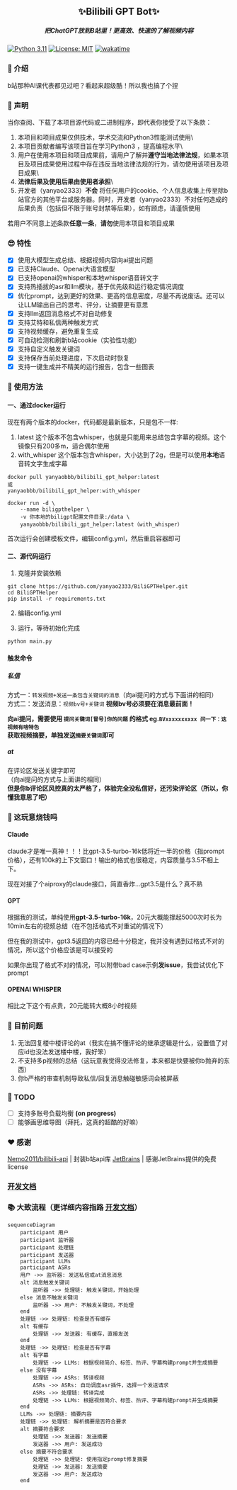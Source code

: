 <h2 align="center">✨Bilibili GPT Bot✨</h2>
<h5 align="center">把ChatGPT放到B站里！更高效、快速的了解视频内容</h5>

[![Python 3.11](https://img.shields.io/badge/python-3.11-blue.svg)](https://www.python.org/downloads/release/python-311/)
[![License: MIT](https://img.shields.io/badge/License-MIT-yellow.svg)](https://opensource.org/licenses/MIT)
[![wakatime](https://wakatime.com/badge/user/41ab10cc-ec82-41e9-8417-9dcf5a9b5947/project/cef4699c-8d07-4cf0-9d0a-ef83fb353b82.svg)](https://wakatime.com/badge/user/41ab10cc-ec82-41e9-8417-9dcf5a9b5947/project/cef4699c-8d07-4cf0-9d0a-ef83fb353b82)

### 🌟 介绍

b站那种AI课代表都见过吧？看起来超级酷！所以我也搞了个捏

### 📜 声明

当你查阅、下载了本项目源代码或二进制程序，即代表你接受了以下条款：

1. 本项目和项目成果仅供技术，学术交流和Python3性能测试使用\
2. 本项目贡献者编写该项目旨在学习Python3 ，提高编程水平\
3. 用户在使用本项目和项目成果前，请用户了解并**遵守当地法律法规**，如果本项目及项目成果使用过程中存在违反当地法律法规的行为，请勿使用该项目及项目成果\
4. **法律后果及使用后果由使用者承担**\
5. 开发者（yanyao2333）**不会**
   将任何用户的cookie、个人信息收集上传至除b站官方的其他平台或服务器。同时，开发者（yanyao2333）不对任何造成的后果负责（包括但不限于账号封禁等后果），如有顾虑，请谨慎使用

若用户不同意上述条款**任意一条**，**请勿**使用本项目和项目成果

### 😎 特性

- [x] 使用大模型生成总结、根据视频内容向ai提出问题
- [x] 已支持Claude、Openai大语言模型
- [x] 已支持openai的whisper和本地whisper语音转文字
- [x] 支持热插拔的asr和llm模块，基于优先级和运行稳定情况调度
- [x] 优化prompt，达到更好的效果、更高的信息密度，尽量不再说废话。还可以让LLM输出自己的思考、评分，让摘要更有意思
- [x] 支持llm返回消息格式不对自动修复
- [x] 支持艾特和私信两种触发方式
- [x] 支持视频缓存，避免重复生成
- [x] 可自动检测和刷新b站cookie（实验性功能）
- [x] 支持自定义触发关键词
- [x] 支持保存当前处理进度，下次启动时恢复
- [x] 支持一键生成并不精美的运行报告，包含一些图表

### 🚀 使用方法

#### 一、通过docker运行

现在有两个版本的docker，代码都是最新版本，只是包不一样:
1. latest 这个版本不包含whisper，也就是只能用来总结包含字幕的视频。这个镜像只有200多m，适合偶尔使用
2. with_whisper 这个版本包含whisper，大小达到了2g，但是可以使用**本地**语音转文字生成字幕



```shell
docker pull yanyaobbb/bilibili_gpt_helper:latest
或
yanyaobbb/bilibili_gpt_helper:with_whisper
```

```shell
docker run -d \
    --name biligpthelper \
    -v 你本地的biligpt配置文件目录:/data \
    yanyaobbb/bilibili_gpt_helper:latest（with_whisper）
```

首次运行会创建模板文件，编辑config.yml，然后重启容器即可

#### 二、源代码运行

1. 克隆并安装依赖

```shell
git clone https://github.com/yanyao2333/BiliGPTHelper.git
cd BiliGPTHelper
pip install -r requirements.txt
```

2. 编辑config.yml

3. 运行，等待初始化完成

```shell
python main.py
```

#### 触发命令

##### 私信

方式一：`转发视频+发送一条包含关键词的消息`（向ai提问的方式与下面讲的相同） \
方式二：发送消息：`视频bv号+关键词`  **视频bv号必须要在消息最前面！**

**向ai提问，需要使用 `提问关键词[冒号]你的问题` 的格式 eg.`BVxxxxxxxxxx 问一下：这视频有啥特色`** \
**获取视频摘要，单独发送`摘要关键词`即可**

##### at

在评论区发送关键字即可\
（向ai提问的方式与上面讲的相同） \
**但是你b评论区风控真的太严格了，体验完全没私信好，还污染评论区（所以，你懂我意思了吧）**


### 💸 这玩意烧钱吗

#### Claude

claude才是唯一真神！！！比gpt-3.5-turbo-16k低将近一半的价格（指prompt价格），还有100k的上下文窗口！输出的格式也很稳定，内容质量与3.5不相上下。

现在对接了个aiproxy的claude接口，简直香炸...gpt3.5是什么？真不熟

#### GPT

根据我的测试，单纯使用**gpt-3.5-turbo-16k**，20元大概能撑起5000次时长为10min左右的视频总结（在不包括格式不对重试的情况下）

但在我的测试中，gpt3.5返回的内容已经十分稳定，我并没有遇到过格式不对的情况，所以这个价格应该是可以接受的

如果你出现了格式不对的情况，可以附带bad case示例**发issue**，我尝试优化下prompt

#### OPENAI WHISPER

相比之下这个有点贵，20元能转大概8小时视频

### 🤔 目前问题

1. 无法回复楼中楼评论的at（我实在搞不懂评论的继承逻辑是什么，设置值了对应id也没法发送楼中楼，我好笨）
2. 不支持多p视频的总结（这玩意我觉得没法修复，本来都是快要被你b抛弃的东西）
3. 你b严格的审查机制导致私信/回复消息触碰敏感词会被屏蔽

### 📝 TODO

- [ ] 支持多账号负载均衡 **(on progress)**
- [ ] 能够画思维导图（拜托，这真的超酷的好嘛）

### ❤ 感谢

[Nemo2011/bilibili-api](https://github.com/Nemo2011/bilibili-api/) | 封装b站api库
[JetBrains](https://www.jetbrains.com) | 感谢JetBrains提供的免费license

### [开发文档](./DEV_README.md)

### 📚 大致流程（更详细内容指路 [开发文档](./DEV_README.md)）

```mermaid
sequenceDiagram
    participant 用户
    participant 监听器
    participant 处理链
    participant 发送器
    participant LLMs
    participant ASRs
    用户 ->> 监听器: 发送私信或at消息消息
    alt 消息触发关键词
        监听器 ->> 处理链: 触发关键词，开始处理
    else 消息不触发关键词
        监听器 ->> 用户: 不触发关键词，不处理
    end
    处理链 ->> 处理链: 检查是否有缓存
    alt 有缓存
        处理链 ->> 发送器: 有缓存，直接发送
    end
    处理链 ->> 处理链: 检查是否有字幕
    alt 有字幕
        处理链 ->> LLMs: 根据视频简介、标签、热评、字幕构建prompt并生成摘要
    else 没有字幕
        处理链 ->> ASRs: 转译视频
        ASRs ->> ASRs: 自动调度asr插件，选择一个发送请求
        ASRs ->> 处理链: 转译完成
        处理链 ->> LLMs: 根据视频简介、标签、热评、字幕构建prompt并生成摘要
    end
    LLMs ->> 处理链: 摘要内容
    处理链 ->> 处理链: 解析摘要是否符合要求
    alt 摘要符合要求
        处理链 ->> 发送器: 发送摘要
        发送器 ->> 用户: 发送成功
    else 摘要不符合要求
        处理链 ->> 处理链: 使用指定prompt修复摘要
        处理链 ->> 发送器: 发送摘要
        发送器 ->> 用户: 发送成功
    end
```